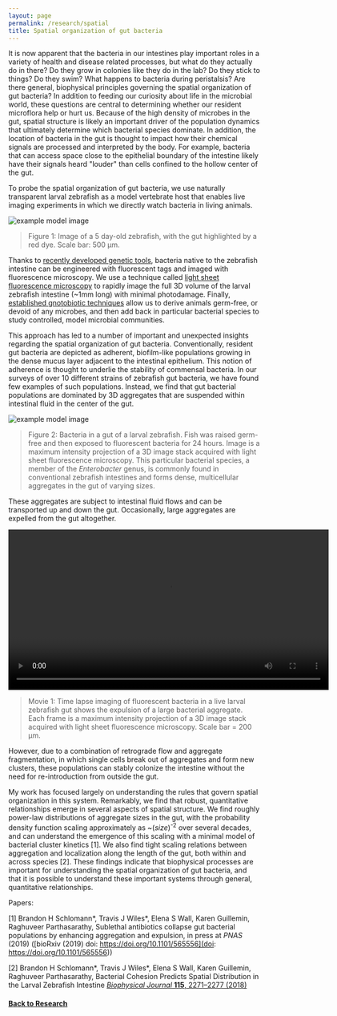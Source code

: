 ```yaml
---
layout: page
permalink: /research/spatial
title: Spatial organization of gut bacteria
---
```


It is now apparent that the bacteria in our intestines play important roles in a variety of health and disease related processes, but what do they actually do in there? Do they grow in colonies like they do in the lab? Do they stick to things? Do they swim? What happens to bacteria during peristalsis? Are there general, biophysical principles governing the spatial organization of gut bacteria? In addition to feeding our curiosity about life in the microbial world, these questions are central to determining whether our resident microflora help or hurt us. Because of the high density of microbes in the gut, spatial structure is likely an important driver of the population dynamics that ultimately determine which bacterial species dominate. In addition, the location of bacteria in the gut is thought to impact how their chemical signals are processed and interpreted by the body. For example, bacteria that can access space close to the epithelial boundary of the intestine likely  have their signals heard "louder" than cells confined to the hollow center of the gut. 


To probe the spatial organization of gut bacteria, we use naturally transparent larval zebrafish as a model vertebrate host that enables live imaging experiments in which we directly watch bacteria in living animals.

![example model image]({{site.baseurl}}/assets/zebrafish_image.png)

> Figure 1: Image of a 5 day-old zebrafish, with the gut highlighted by a red dye. Scale bar: 500 &mu;m.
> 


Thanks to [recently developed genetic tools](https://mbio.asm.org/content/9/5/e01877-18), bacteria native to the zebrafish intestine can be engineered with fluorescent tags and imaged with fluorescence microscopy. We use a technique called [light sheet fluorescence microscopy](https://www.sciencedirect.com/science/article/pii/S1369527417301376?via%3Dihub) to rapidly image the full 3D volume of the larval zebrafish intestine (~1mm long) with minimal photodamage. Finally, [established gnotobiotic techniques](https://www.sciencedirect.com/science/article/pii/S0091679X16301571?via%3Dihub) allow us to derive animals germ-free, or devoid of any microbes, and then add back in particular bacterial species to study controlled, model microbial communities.


This approach has led to a number of important and unexpected insights regarding the spatial organization of gut bacteria. Conventionally, resident gut bacteria are depicted as adherent, biofilm-like populations growing in the dense mucus layer adjacent to the intestinal epithelium. This notion of adherence is thought to underlie the stability of commensal bacteria. In our surveys of over 10 different strains of zebrafish gut bacteria, we have found few examples of such populations. Instead, we find that gut bacterial populations are dominated by 3D aggregates that are suspended within intestinal fluid in the center of the gut.

![example model image]({{site.baseurl}}/assets/ent_mip.jpg)
> Figure 2: Bacteria in a gut of a larval zebrafish. Fish was raised germ-free and then exposed to fluorescent bacteria for 24 hours. Image is a maximum intensity projection of a 3D image stack acquired with light sheet fluorescence microscopy. This particular bacterial species, a member of the *Enterobacter* genus, is commonly found in conventional zebrafish intestines and forms dense, multicellular aggregates in the gut of varying sizes.
> 

These aggregates are subject to intestinal fluid flows and can be transported up and down the gut. Occasionally, large aggregates are expelled from the gut altogether.

<video width="640" controls>
  <source src="{{site.baseurl}}/assets/ent_expulsion.mp4" type="video/mp4">
</video>

> Movie 1: Time lapse imaging of fluorescent bacteria in a live larval zebrafish gut shows the expulsion of a large bacterial aggregate. Each frame is a maximum intensity projection of a 3D image stack acquired with light sheet fluorescence microscopy. Scale bar = 200 &mu;m. 
 
However, due to a combination of retrograde flow and aggregate fragmentation, in which single cells break out of aggregates and form new clusters, these populations can stably colonize the intestine without the need for re-introduction from outside the gut. 

My work has focused largely on understanding the rules that govern spatial organization in this system. Remarkably, we find that robust, quantitative relationships emerge in several aspects of spatial structure. We find roughly power-law distributions of aggregate sizes in the gut, with the probability density function scaling approximately as ~(*size*)<sup>-2</sup> over several decades, and can understand the emergence of this scaling with a minimal model of bacterial cluster kinetics [1]. We also find  tight scaling relations between aggregation and localization along the length of the gut, both within and across species [2]. These findings indicate that biophysical processes are important for understanding the spatial organization of gut bacteria, and that it is possible to understand these important systems through general, quantitative relationships.

Papers:

[1] Brandon H Schlomann\*, Travis J Wiles\*, Elena S Wall, Karen Guillemin, Raghuveer Parthasarathy, Sublethal antibiotics collapse gut bacterial populations by enhancing aggregation and expulsion, in press at *PNAS* (2019) ([bioRxiv (2019) doi: https://doi.org/10.1101/565556](doi: https://doi.org/10.1101/565556))

[2] Brandon H Schlomann\*, Travis J Wiles\*, Elena S Wall, Karen Guillemin, Raghuveer Parthasarathy, Bacterial Cohesion Predicts Spatial Distribution in the Larval Zebrafish Intestine [*Biophysical Journal* **115**, 2271–2277 (2018)](https://www.sciencedirect.com/science/article/pii/S0006349518311652)


#### [Back to Research]({{site.baseurl}}/research)





